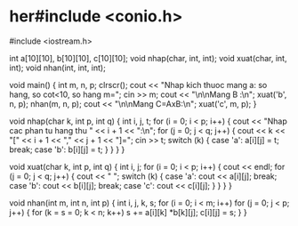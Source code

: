 # her#include <conio.h>
#include <iostream.h>

int a[10][10], b[10][10], c[10][10];
void nhap(char, int, int);
void xuat(char, int, int);
void nhan(int, int, int);

void main()
{
	int m, n, p;
	clrscr();
	cout << "Nhap kich thuoc mang a: so hang, so cot<10, so hang m=";
	cin >> m;
	cout << "\n\nMang B :\n";
	xuat('b', n, p);
	nhan(m, n, p);
	cout << "\n\nMang C=AxB:\n";
	xuat('c', m, p);
}

void nhap(char k, int p, int q)
{
	int i, j, t;
	for (i = 0; i < p; i++)
	{
		cout << "Nhap cac phan tu hang thu " << i + 1 << ":\n";
		for (j = 0; j < q; j++)
		{
			cout << k << "[" << i + 1 << "," << j + 1 << "]=";
			cin >> t;
			switch (k)
			{
				case 'a':
					a[i][j] = t;
					break;
				case 'b':
					b[i][j] = t;
			}
		}
	}
}

void xuat(char k, int p, int q)
{
	int i, j;
	for (i = 0; i < p; i++)
	{
		cout << endl;
		for (j = 0; j < q; j++)
		{
			cout << " ";
			switch (k)
			{
				case 'a':
					cout << a[i][j];
					break;
				case 'b':
					cout << b[i][j];
					break;
				case 'c':
					cout << c[i][j];
			}
		}
	}
}

void nhan(int m, int n, int p)
{
	int i, j, k, s;
	for (i = 0; i < m; i++)
		for (j = 0; j < p; j++)
		{
			for (k = s = 0; k < n; k++) s += a[i][k] *b[k][j];
			c[i][j] = s;
		}
}
